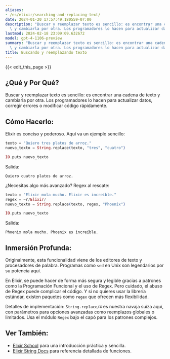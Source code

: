 ```yaml
---
aliases:
- /es/elixir/searching-and-replacing-text/
date: 2024-01-20 17:57:49.180559-07:00
description: "Buscar y reemplazar texto es sencillo: es encontrar una cadena de texto\
  \ y cambiarla por otra. Los programadores lo hacen para actualizar datos, corregir\u2026"
lastmod: 2024-02-18 23:09:09.632672
model: gpt-4-1106-preview
summary: "Buscar y reemplazar texto es sencillo: es encontrar una cadena de texto\
  \ y cambiarla por otra. Los programadores lo hacen para actualizar datos, corregir\u2026"
title: Buscando y reemplazando texto
---
```


{{< edit_this_page >}}

## ¿Qué y Por Qué?

Buscar y reemplazar texto es sencillo: es encontrar una cadena de texto y cambiarla por otra. Los programadores lo hacen para actualizar datos, corregir errores o modificar código rápidamente.

## Cómo Hacerlo:

Elixir es conciso y poderoso. Aquí va un ejemplo sencillo:

```elixir
texto = "Quiero tres platos de arroz."
nuevo_texto = String.replace(texto, "tres", "cuatro")

IO.puts nuevo_texto
```

Salida:
```
Quiero cuatro platos de arroz.
```

¿Necesitas algo más avanzado? Regex al rescate:

```elixir
texto = "Elixir mola mucho. Elixir es increíble."
regex = ~r/Elixir/
nuevo_texto = String.replace(texto, regex, "Phoenix")

IO.puts nuevo_texto
```

Salida:
```
Phoenix mola mucho. Phoenix es increíble.
```

## Inmersión Profunda:

Originalmente, esta funcionalidad viene de los editores de texto y procesadores de palabra. Programas como `sed` en Unix son legendarios por su potencia aquí.

En Elixir, se puede hacer de forma más segura y legible gracias a patrones como la Programación Funcional y el uso de Regex. Pero cuidado, el abuso de Regex puede complicar el código. Y si no quieres usar la librería estándar, existen paquetes como `regex` que ofrecen más flexibilidad.

Detalles de implementación: `String.replace/4` es nuestra navaja suiza aquí, con parámetros para opciones avanzadas como reemplazos globales o limitados. Usa el módulo `Regex` bajo el capó para los patrones complejos.

## Ver También:

- [Elixir School](https://elixirschool.com/es/lessons/basics/strings/#reemplazo) para una introducción práctica y sencilla.
- [Elixir String Docs](https://hexdocs.pm/elixir/String.html) para referencia detallada de funciones.
